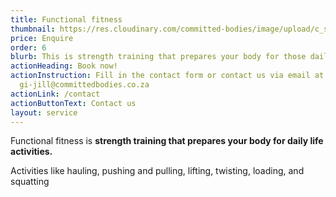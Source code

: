 ```yaml
---
title: Functional fitness
thumbnail: https://res.cloudinary.com/committed-bodies/image/upload/c_scale,f_auto,q_auto,w_600/v1642663748/services/functional-training-gym-benoni-scaled.png
price: Enquire
order: 6
blurb: This is strength training that prepares your body for those daily activities.
actionHeading: Book now!
actionInstruction: Fill in the contact form or contact us via email at
  gi-jill@committedbodies.co.za
actionLink: /contact
actionButtonText: Contact us
layout: service
---
```



Functional fitness is **strength training that prepares your body for daily life activities.**

Activities like hauling, pushing and pulling, lifting, twisting, loading, and squatting